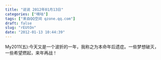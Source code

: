 ```yaml
---
title: "说说 2012年01月13日"
categories: ["嘀咕"]
tags: ["来自QQ空间 qzone.qq.com"]
draft: false
slug: "rEUtOn"
date: "2012-01-13 10:44:39"
---
```


My2011(五):今天又是一个波折的一年，我称之为本命年后遗症。一些梦想破灭，一些希望燃起，来年再战！
